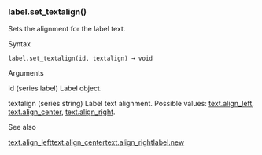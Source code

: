 ### label.set\_textalign()

Sets the alignment for the label text.

Syntax

```
label.set_textalign(id, textalign) → void
```

Arguments

id (series label) Label object.

textalign (series string) Label text alignment. Possible values: [text.align\_left](#const_text.align_left), [text.align\_center](#const_text.align_center), [text.align\_right](#const_text.align_right).

See also

[text.align\_left](#const_text.align_left)[text.align\_center](#const_text.align_center)[text.align\_right](#const_text.align_right)[label.new](#fun_label.new)
